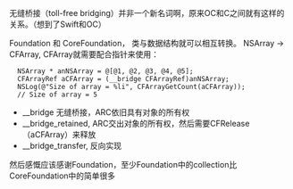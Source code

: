 无缝桥接（toll-free bridging）并非一个新名词啊，原来OC和C之间就有这样的关系。（想到了Swift和OC）

Foundation 和 CoreFoundation， 类与数据结构就可以相互转换。 NSArray -> CFArray, CFArray就需要配合指针来使用：


```
  NSArray * anNSArray = @[@1, @2, @3, @4, @5];
  CFArrayRef aCFArray = (__bridge CFArrayRef)anNSArray;
  NSLog(@"Size of array = %li", CFArrayGetCount(aCFArray));
  // Size of array = 5
```

- __bridge 无缝桥接，ARC依旧具有对象的所有权
- __bridge_retained, ARC交出对象的所有权，然后需要CFRelease（aCFArray）来释放
- __bridge_transfer, 反向实现


然后感慨应该感谢Foundation，至少Foundation中的collection比CoreFoundation中的简单很多

